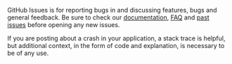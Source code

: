 GitHub Issues is for reporting bugs in **<PODNAME>** and discussing features, bugs and general feedback. Be sure to check our [documentation](http://cocoadocs.org/docsets/<PODNAME>), [FAQ](https://github.com/zenangst/<PODNAME>/wiki/FAQ) and [past issues](https://github.com/zenangst/<PODNAME>/issues?state=closed) before opening any new issues.

If you are posting about a crash in your application, a stack trace is helpful, but additional context, in the form of code and explanation, is necessary to be of any use.
